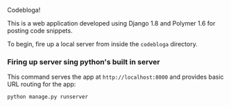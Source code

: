 Codebloga!

This is a web application developed using Django 1.8 and Polymer 1.6 for posting code snippets.

To begin, fire up a local server from inside the `codebloga` directory.

### Firing up server sing python's built in server

This command serves the app at `http://localhost:8000` and provides basic URL
routing for the app:

    python manage.py runserver
